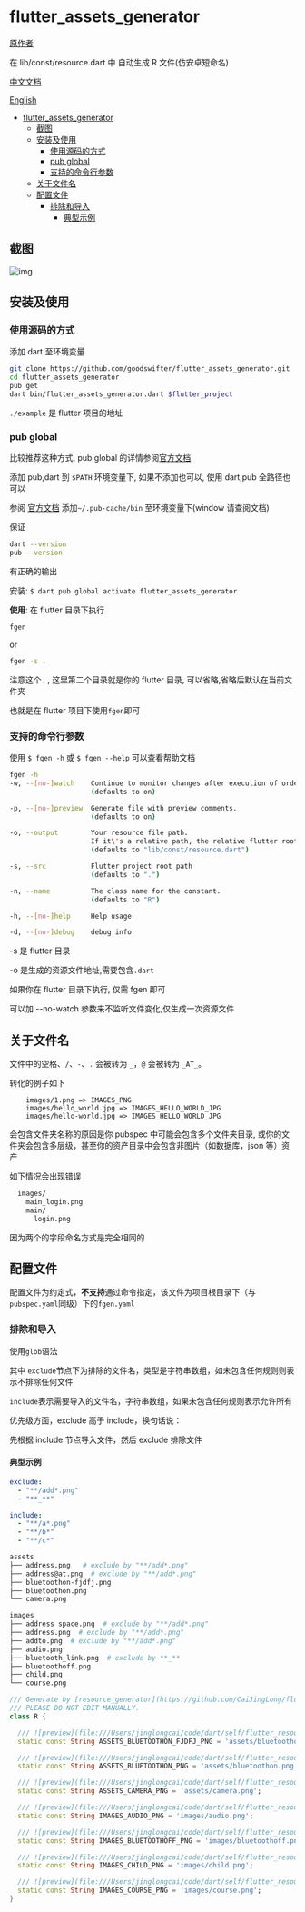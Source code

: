 # flutter_assets_generator

[原作者](https://github.com/CaiJingLong/flutter_resource_generator)

在 lib/const/resource.dart 中 自动生成 R 文件(仿安卓短命名)

[中文文档](https://github.com/goodswifter/flutter_assets_generator/blob/main/README_CHN.md)

[English](https://github.com/goodswifter/flutter_assets_generator)

- [flutter_assets_generator](#flutter_assets_generator)
  - [截图](#截图)
  - [安装及使用](#安装及使用)
    - [使用源码的方式](#使用源码的方式)
    - [pub global](#pub-global)
    - [支持的命令行参数](#支持的命令行参数)
  - [关于文件名](#关于文件名)
  - [配置文件](#配置文件)
    - [排除和导入](#排除和导入)
      - [典型示例](#典型示例)

## 截图

![img](https://raw.githubusercontent.com/CaiJingLong/some_asset/master/asset_gen_3.0.gif)

## 安装及使用

### 使用源码的方式

添加 dart 至环境变量

```bash
git clone https://github.com/goodswifter/flutter_assets_generator.git
cd flutter_assets_generator
pub get
dart bin/flutter_assets_generator.dart $flutter_project
```

`./example` 是 flutter 项目的地址

### pub global

比较推荐这种方式, pub global 的详情参阅[官方文档](https://www.dartlang.org/tools/pub/cmd/pub-global)

添加 pub,dart 到 `$PATH` 环境变量下, 如果不添加也可以, 使用 dart,pub 全路径也可以

参阅 [官方文档][pub global] 添加`~/.pub-cache/bin` 至环境变量下(window 请查阅文档)

保证

```bash
dart --version
pub --version
```

有正确的输出

安装:
`$ dart pub global activate flutter_assets_generator`

**使用**:
在 flutter 目录下执行

```bash
fgen
```

or

```bash
fgen -s .
```

注意这个`.` , 这里第二个目录就是你的 flutter 目录, 可以省略,省略后默认在当前文件夹

也就是在 flutter 项目下使用`fgen`即可

### 支持的命令行参数

使用 `$ fgen -h` 或 `$ fgen --help` 可以查看帮助文档

```bash
fgen -h
-w, --[no-]watch    Continue to monitor changes after execution of orders.
                    (defaults to on)

-p, --[no-]preview  Generate file with preview comments.
                    (defaults to on)

-o, --output        Your resource file path.
                    If it\'s a relative path, the relative flutter root directory
                    (defaults to "lib/const/resource.dart")

-s, --src           Flutter project root path
                    (defaults to ".")

-n, --name          The class name for the constant.
                    (defaults to "R")

-h, --[no-]help     Help usage

-d, --[no-]debug    debug info
```

-s 是 flutter 目录

-o 是生成的资源文件地址,需要包含`.dart`

如果你在 flutter 目录下执行, 仅需 fgen 即可

可以加 --no-watch 参数来不监听文件变化,仅生成一次资源文件

## 关于文件名

文件中的空格、`/`、`-`、`.` 会被转为 `_`，`@` 会被转为 `_AT_`。

转化的例子如下

```gen
    images/1.png => IMAGES_PNG
    images/hello_world.jpg => IMAGES_HELLO_WORLD_JPG
    images/hello-world.jpg => IMAGES_HELLO_WORLD_JPG
```

会包含文件夹名称的原因是你 pubspec 中可能会包含多个文件夹目录, 或你的文件夹会包含多层级，甚至你的资产目录中会包含非图片（如数据库，json 等）资产

如下情况会出现错误

```bash
  images/
    main_login.png
    main/
      login.png
```

因为两个的字段命名方式是完全相同的

## 配置文件

配置文件为约定式，**不支持**通过命令指定，该文件为项目根目录下（与`pubspec.yaml`同级）下的`fgen.yaml`

### 排除和导入

使用`glob`语法

其中 `exclude`节点下为排除的文件名，类型是字符串数组，如未包含任何规则则表示不排除任何文件

`include`表示需要导入的文件名，字符串数组，如果未包含任何规则表示允许所有

优先级方面，exclude 高于 include，换句话说：

先根据 include 节点导入文件，然后 exclude 排除文件

#### 典型示例

```yaml
exclude:
  - "**/add*.png"
  - "**_**"

include:
  - "**/a*.png"
  - "**/b*"
  - "**/c*"
```

```sh
assets
├── address.png   # exclude by "**/add*.png"
├── address@at.png  # exclude by "**/add*.png"
├── bluetoothon-fjdfj.png
├── bluetoothon.png
└── camera.png

images
├── address space.png  # exclude by "**/add*.png"
├── address.png  # exclude by "**/add*.png"
├── addto.png  # exclude by "**/add*.png"
├── audio.png
├── bluetooth_link.png  # exclude by **_**
├── bluetoothoff.png
├── child.png
└── course.png
```

```dart
/// Generate by [resource_generator](https://github.com/CaiJingLong/flutter_resource_generator) library.
/// PLEASE DO NOT EDIT MANUALLY.
class R {

  /// ![preview](file:///Users/jinglongcai/code/dart/self/flutter_resource_generator/example/assets/bluetoothon-fjdfj.png)
  static const String ASSETS_BLUETOOTHON_FJDFJ_PNG = 'assets/bluetoothon-fjdfj.png';

  /// ![preview](file:///Users/jinglongcai/code/dart/self/flutter_resource_generator/example/assets/bluetoothon.png)
  static const String ASSETS_BLUETOOTHON_PNG = 'assets/bluetoothon.png';

  /// ![preview](file:///Users/jinglongcai/code/dart/self/flutter_resource_generator/example/assets/camera.png)
  static const String ASSETS_CAMERA_PNG = 'assets/camera.png';

  /// ![preview](file:///Users/jinglongcai/code/dart/self/flutter_resource_generator/example/images/audio.png)
  static const String IMAGES_AUDIO_PNG = 'images/audio.png';

  /// ![preview](file:///Users/jinglongcai/code/dart/self/flutter_resource_generator/example/images/bluetoothoff.png)
  static const String IMAGES_BLUETOOTHOFF_PNG = 'images/bluetoothoff.png';

  /// ![preview](file:///Users/jinglongcai/code/dart/self/flutter_resource_generator/example/images/child.png)
  static const String IMAGES_CHILD_PNG = 'images/child.png';

  /// ![preview](file:///Users/jinglongcai/code/dart/self/flutter_resource_generator/example/images/course.png)
  static const String IMAGES_COURSE_PNG = 'images/course.png';
}
```

[pub global]: https://dart.dev/tools/pub/cmd/pub-global#running-a-script-from-your-path
